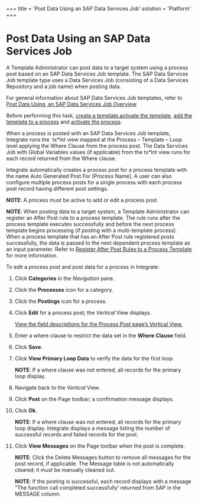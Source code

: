 +++
title = 'Post Data Using an SAP Data Services Job'
solution = 'Platform'
+++

# Post Data Using an SAP Data Services Job

A Template Administrator can post data to a target system using a
process post based on an SAP Data Services Job template. The SAP Data
Services Job template type uses a Data Services Job (consisting of a
Data Services Repository and a job name) when posting data.

For general information about SAP Data Services Job templates, refer to
[Post Data Using  an SAP Data Services Job
Overview](Post_Data_Using_an_SAP_Data_Services_Job_Overview.htm).

Before performing this task, [create a
template,](Create_an_SAP_Data_Services_Job_template.htm)[activate the
template](Activate_the_Template_DS_Job.htm), [add the template to a
process](Add_the_Template_to_a_Process_DSJob.htm) and [activate the
process](Activate_the_Process_DS_Job.htm).

When a process is posted with an SAP Data Services Job template,
Integrate runs the  tx\*Int view mapped at the Process – Template – Loop
level applying the Where Clause from the process post. The Data Services
Job with Global Variables values (if applicable) from the tx\*Int view
runs for each record returned from the Where clause.

Integrate automatically creates a process post for a process template
with the name Auto Generated Post For \[Process Name\]. A user can also
configure multiple process posts for a single process with each process
post record having different post settings.

<span style="font-weight: bold;">NOTE</span>: A process must be active
to add or edit a process post.

<span style="font-weight: bold;">NOTE</span>: When posting data to a
target system, a Template Administrator can register an After Post rule
to a process template. The rule runs after the process template executes
successfully and before the next process template begins processing (if
posting with a multi-template process). When a process template that has
an After Post rule registered posts successfully, the data is passed to
the next dependent process template as an input parameter. Refer to
[Register After Post Rules to a Process
Template](Register_After_Post_Rules_to_a_Process_Template_Overview.htm)
for more information.

To edit a process post and post data for a process in Integrate:  

1.  Click <span style="font-weight: bold;">Categories</span> in the
    <span style="font-style: italic;">Navigation</span> pane.

2.  Click the <span style="font-weight: bold;">Processes</span> icon for
    a category.

3.  Click the <span style="font-weight: bold;">Postings</span> icon for
    a process.

4.  Click <span style="font-weight: bold;">Edit</span> for a process
    post; the <span style="font-style: italic;">Vertical</span> View
    displays.
    
    [View the field descriptions for the Process Post page’s Vertical
    View.](../Page_Desc/Process_Post_H.htm#Process_Post_V_All_Tabs)

5.  Enter a where clause to restrict the data set in the
    <span style="font-weight: bold;">Where Clause</span> field.

6.  Click <span style="font-weight: bold;">Save</span>.

7.  Click <span style="font-weight: bold;">View Primary Loop Data</span>
    to verify the data for the first loop.
    
    <span style="font-weight: bold;">NOTE</span>: If a where clause was
    not entered, all records for the primary loop display.

8.  Navigate back to the
    <span style="font-style: italic;">Vertical</span> View.

9.  Click <span style="font-weight: bold;">Post</span> on the Page
    toolbar; a confirmation message displays.

10. Click <span style="font-weight: bold;">Ok</span>.
    
    <span style="font-weight: bold;">NOTE</span>: If a where clause was
    not entered, all records for the primary loop display. Integrate
    displays a message listing the number of successful records and
    failed records for the post.

11. Click <span style="font-weight: bold;">View Messages</span> on the
    Page toolbar when the post is complete.
    
    <span style="font-weight: bold;">NOTE</span>: Click the Delete
    Messages button to remove all messages for the post record, if
    applicable. The Message table is not automatically cleared; it must
    be manually cleaned out.
    
    <span style="font-weight: bold;">NOTE</span>: If the posting is
    successful, each record displays with a message “The function call
    completed successfully’ returned from SAP in the MESSAGE column.
